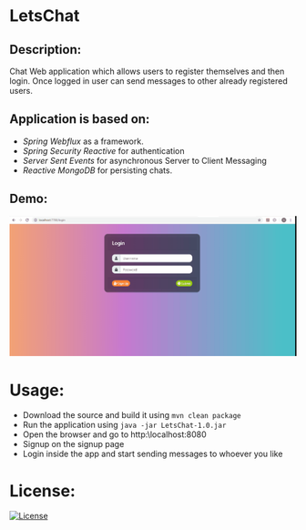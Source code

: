 # LetsChat

## Description:
Chat Web application which allows users to register themselves and then login. Once logged in user can send messages to other already registered users. 

## Application is based on:
* *Spring Webflux* as a framework.
* *Spring Security Reactive* for authentication
* *Server Sent Events* for asynchronous Server to Client Messaging
* *Reactive MongoDB* for persisting chats.

## Demo:
![Chat Application Demo](LetsChat.gif)

# Usage:
* Download the source and build it using ``mvn clean package``
* Run the application using ``java -jar LetsChat-1.0.jar``
* Open the browser and go to http:\\localhost:8080
* Signup on the signup page
* Login inside the app and start sending messages to whoever you like

# License:
[![License](https://img.shields.io/badge/License-Apache%202.0-blue.svg)](https://opensource.org/licenses/Apache-2.0)

